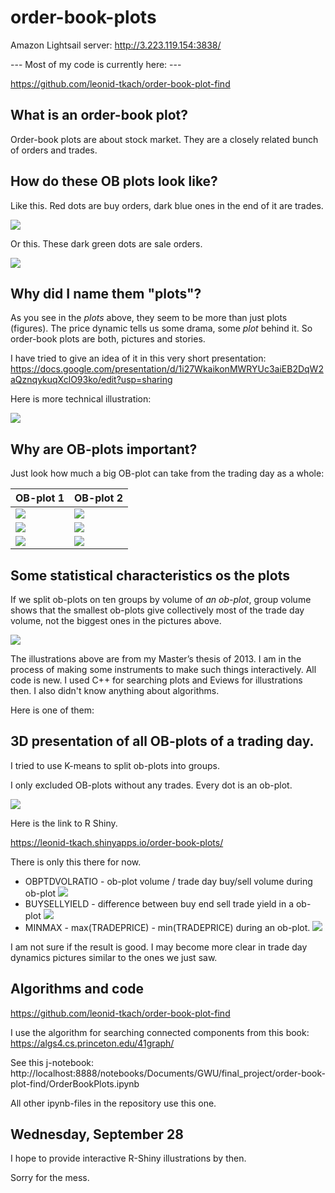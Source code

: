 # order-book-plots

Amazon Lightsail server: http://3.223.119.154:3838/

--- Most of my code is currently here: ---

https://github.com/leonid-tkach/order-book-plot-find

## What is an order-book plot?

Order-book plots are about stock market. They are a closely related bunch of orders and trades.

## How do these OB plots look like?

Like this. Red dots are buy orders, dark blue ones in the end of it are trades.

![](./analysis/2007-10-08_01.jpg)

Or this. These dark green dots are sale orders.

![](./analysis/2007-10-08_02.jpg)

## Why did I name them "plots"?

As you see in the *plots* above, they seem to be more than just plots (figures). The price dynamic tells us some drama, some *plot* behind it. So order-book plots are both, pictures and stories.

I have tried to give an idea of it in this very short presentation: https://docs.google.com/presentation/d/1i27WkaikonMWRYUc3aiEB2DqW2aQznqykuqXclO93ko/edit?usp=sharing

Here is more technical illustration:

![](./analysis/ob-plot.png)

## Why are OB-plots important?

Just look how much a big OB-plot can take from the trading day as a whole:

OB-plot 1|OB-plot 2
---|---
![](./analysis/2007-10-08_01.jpg)|![](./analysis/2007-10-08_02.jpg)
![](./analysis/2007-10-08_012.jpg)|![](./analysis/2007-10-08_022.jpg)
![](./analysis/2007-10-08_013.jpg)|![](./analysis/2007-10-08_023.jpg)

## Some statistical characteristics os the plots

If we split ob-plots on ten groups by volume of *an ob-plot*, group volume shows that the smallest ob-plots give collectively  most of the trade day volume, not the biggest ones in the pictures above.

![](./analysis/ob-plots-by-volume.png)

The illustrations above are from my Master’s thesis of 2013. I am in the process of making some instruments to make such things interactively. All code is new. I used C++ for searching plots and Eviews for illustrations then. I also didn't know anything about algorithms.

Here is one of them:

## 3D presentation of all OB-plots of a trading day.

I tried to use K-means to split ob-plots into groups.

I only excluded OB-plots without any trades. Every dot is an ob-plot. 

![](./analysis/ob-plot-groups.png)

Here is the link to R Shiny. 

https://leonid-tkach.shinyapps.io/order-book-plots/

There is only this there for now.

- OBPTDVOLRATIO - ob-plot volume / trade day buy/sell volume during ob-plot
![](./analysis/OBPTDVOLRATIO.png)
- BUYSELLYIELD - difference between buy end sell trade yield in a ob-plot
![](./analysis/BUYSELLYIELD.png)
- MINMAX - max(TRADEPRICE) - min(TRADEPRICE) during an ob-plot.
![](./analysis/MINMAXRATIO.png)

I am not sure if the result is good. I may become more clear in trade day dynamics pictures similar to the ones we just saw.

## Algorithms and code

https://github.com/leonid-tkach/order-book-plot-find

I use the algorithm for searching connected components from this book: https://algs4.cs.princeton.edu/41graph/

See this j-notebook: http://localhost:8888/notebooks/Documents/GWU/final_project/order-book-plot-find/OrderBookPlots.ipynb

All other ipynb-files in the repository use this one.

## Wednesday, September 28

I hope to provide interactive R-Shiny illustrations by then.

Sorry for the mess.